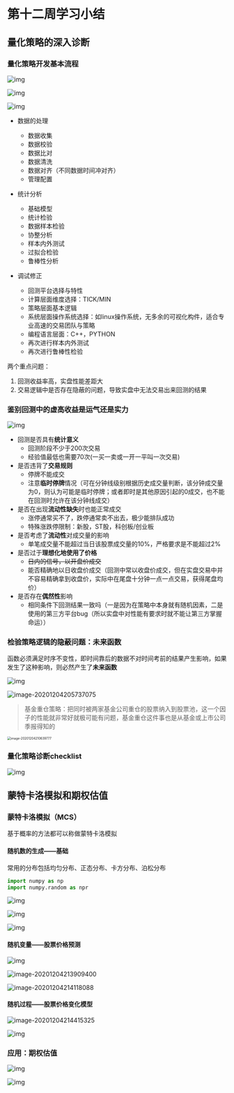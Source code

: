 # 第十二周学习小结

## 量化策略的深入诊断

### 量化策略开发基本流程

![img](https://qn-st0.yuketang.cn/FgUJbstH7PEId8NxQFYGuThd7pbN)

![img](https://qn-st0.yuketang.cn/FmYVLyEPCR1cik3EVsG-W3Y5E4fa)

![img](https://qn-st0.yuketang.cn/FmRp5VN6aoLzOPQJgqfrrgpFJClt)

* 数据的处理

  * 数据收集
  * 数据校验
  * 数据比对
  * 数据清洗
  * 数据对齐（不同数据时间冲对齐）
  * 管理配置
* 统计分析

  * 基础模型
  * 统计检验
  * 数据样本检验
  * 协整分析
  * 样本内外测试
  * 过拟合检验
  * 鲁棒性分析
* 调试修正
  * 回测平台选择与特性
  * 计算层面维度选择：TICK/MIN
  * 策略层面基本逻辑
  * 系统层面操作系统选择：如linux操作系统，无多余的可视化构件，适合专业高速的交易团队与策略
  * 编程语言层面：C++，PYTHON
  * 再次进行样本内外测试
  * 再次进行鲁棒性检验

两个重点问题：

1. 回测收益率高，实盘性能差距大
2. 交易逻辑中是否存在隐蔽的问题，导致实盘中无法交易出来回测的结果

### 鉴别回测中的虚高收益是运气还是实力

![img](https://qn-st0.yuketang.cn/FgBo4XjkOyFvdYZIg70X7LAyPaPV)

* 回测是否具有**统计意义**
  * 回测阶段不少于200次交易
  * 经验值最低也需要70次(一买一卖或一开一平叫一次交易)
* 是否违背了**交易规则**
  * 停牌不能成交
  * 注意**临时停牌**情况（可在分钟线级别根据历史成交量判断，该分钟成交量为0，则认为可能是临时停牌；或者即时是其他原因引起的0成交，也不能在回测时允许在该分钟线成交）
* 是否在出现**流动性缺失**时也能正常成交
  * 涨停通常买不了，跌停通常卖不出去，极少能排队成功
  * 特殊涨跌停限制：新股，ST股，科创板/创业板
* 是否考虑了**流动性**对成交量的影响
  * 单笔成交量不能超过当日该股票成交量的10%，严格要求是不能超过2%
* 是否过于**理想化地使用了价格**
  * ~~日内的信号，以开盘价成交~~
  * 能否精确地以日收盘价成交（回测中常以收盘价成交，但在实盘交易中并不容易精确拿到收盘价，实际中在尾盘十分钟一点一点交易，获得尾盘均价）
* 是否存在**偶然性**影响
  * 相同条件下回测结果一致吗（一是因为在策略中本身就有随机因素，二是使用的第三方平台bug（所以实盘中对性能有要求时就不能让第三方掌握命运））

### 检验策略逻辑的隐蔽问题：未来函数

函数必须满足时序不变性，即时间靠后的数据不对时间考前的结果产生影响，如果发生了这种影响，则必然产生了**未来函数**

![img](https://qn-st0.yuketang.cn/FtcAIqTDpWBcDh3bn-yGP865XUEv)

![image-20201204205737075](C:\Users\Administrator\AppData\Roaming\Typora\typora-user-images\image-20201204205737075.png)

> 基金重仓策略：把同时被两家基金公司重仓的股票纳入到股票池，这一个因子的性能就非常好就极可能有问题，基金重仓这件事也是从基金或上市公司季报得知的

<img src="C:\Users\Administrator\AppData\Roaming\Typora\typora-user-images\image-20201204210639777.png" alt="image-20201204210639777" style="zoom:50%;" />

### 量化策略诊断checklist

![img](https://qn-st0.yuketang.cn/FgHcU5COvrkkojxnRk6HhRsY16W4)

## 蒙特卡洛模拟和期权估值

### 蒙特卡洛模拟（MCS）

基于概率的方法都可以称做蒙特卡洛模拟

#### 随机数的生成——基础

常用的分布包括均匀分布、正态分布、卡方分布、泊松分布

```python
import numpy as np
import numpy.random as npr
```

![img](https://qn-st0.yuketang.cn/FrZrpO_mBrhHBjoIZICKyClKGBJF)

![img](https://qn-st0.yuketang.cn/FiS-cukpQmZ2-U5HtyKhoNgZ-rXw)

![img](https://qn-st0.yuketang.cn/FkGTE9mU9G8jWO4cB84z742Vg-bt)

#### 随机变量——股票价格预测

![img](https://qn-st0.yuketang.cn/FuZ1lw3dYnXiE9qCfeSGz-38VBOK)

![image-20201204213909400](C:\Users\Administrator\AppData\Roaming\Typora\typora-user-images\image-20201204213909400.png)

![image-20201204214118088](C:\Users\Administrator\AppData\Roaming\Typora\typora-user-images\image-20201204214118088.png)

#### 随机过程——股票价格变化模型

![image-20201204214415325](C:\Users\Administrator\AppData\Roaming\Typora\typora-user-images\image-20201204214415325.png)

![img](https://qn-st0.yuketang.cn/FgKT9E7W-gMa1HXUBF3ikIJ6JdJ1)

### 应用：期权估值

![img](https://qn-st0.yuketang.cn/Fo5IqLop11zYAHMO1U1u2fQPaBQS)

![img](https://qn-st0.yuketang.cn/FkO5kY8YrfSXdWRsKsa_30C54CPe)

